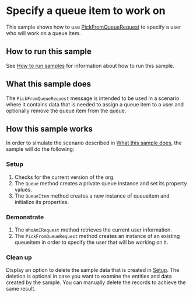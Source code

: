 # Specify a queue item to work on

This sample shows how to use [PickFromQueueRequest](https://docs.microsoft.com/en-us/dotnet/api/microsoft.crm.sdk.messages.pickfromqueuerequest?view=dynamics-general-ce-9) to specify a user who will work on a queue item.

## How to run this sample

See [How to run samples](https://github.com/microsoft/PowerApps-Samples/blob/master/cds/README.md) for information about how to run this sample.

## What this sample does

The `PickFromQueueRequest` message is intended to be used in a scenario where it contains data that is needed to assign a queue item to a user and optionally remove the queue item from the queue.

## How this sample works

In order to simulate the scenario described in [What this sample does](#what-this-sample-does), the sample will do the following:

### Setup

1. Checks for the current version of the org.
2. The `Queue` method creates a private queue instance and set its property values.
3. The `QueueItem` method creates a new instance of queueitem and initialize its properties.

### Demonstrate

1. The `WhoAmIRequest` method retrieves the current user information.
1. The `PickFromQueueRequest` method creates an instance of an existing queueitem in order to specify the user that will be working on it.

### Clean up

Display an option to delete the sample data that is created in [Setup](#setup). The deletion is optional in case you want to examine the entities and data created by the sample. You can manually delete the records to achieve the same result.
